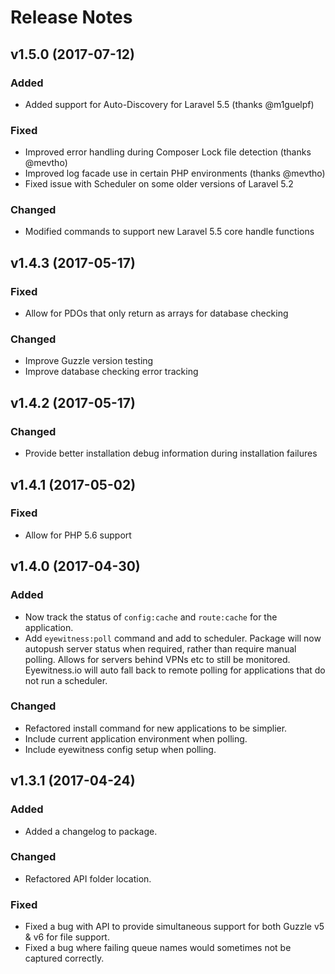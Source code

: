 # Release Notes

## v1.5.0 (2017-07-12)

### Added
- Added support for Auto-Discovery for Laravel 5.5 (thanks @m1guelpf)

### Fixed
- Improved error handling during Composer Lock file detection (thanks @mevtho)
- Improved log facade use in certain PHP environments (thanks @mevtho)
- Fixed issue with Scheduler on some older versions of Laravel 5.2

### Changed
- Modified commands to support new Laravel 5.5 core handle functions



## v1.4.3 (2017-05-17)

### Fixed
- Allow for PDOs that only return as arrays for database checking

### Changed
- Improve Guzzle version testing
- Improve database checking error tracking


## v1.4.2 (2017-05-17)

### Changed
- Provide better installation debug information during installation failures


## v1.4.1 (2017-05-02)

### Fixed
- Allow for PHP 5.6 support


## v1.4.0 (2017-04-30)

### Added
- Now track the status of `config:cache` and `route:cache` for the application.
- Add `eyewitness:poll` command and add to scheduler. Package will now autopush server status when required, rather
  than require manual polling. Allows for servers behind VPNs etc to still be monitored. Eyewitness.io will
  auto fall back to remote polling for applications that do not run a scheduler.

### Changed
- Refactored install command for new applications to be simplier.
- Include current application environment when polling.
- Include eyewitness config setup when polling.


## v1.3.1 (2017-04-24)

### Added
- Added a changelog to package.

### Changed
- Refactored API folder location.

### Fixed
- Fixed a bug with API to provide simultaneous support for both Guzzle v5 & v6 for file support.
- Fixed a bug where failing queue names would sometimes not be captured correctly.
